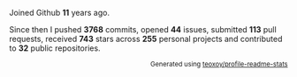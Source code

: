 Joined Github **11** years ago.

Since then I pushed **3768** commits, opened **44** issues, submitted **113** pull requests, received **743** stars across **255** personal projects and contributed to **32** public repositories.

<p align="right"><sub>Generated using <a href="https://github.com/marketplace/actions/profile-readme-stats">teoxoy/profile-readme-stats</a></sub></p>

